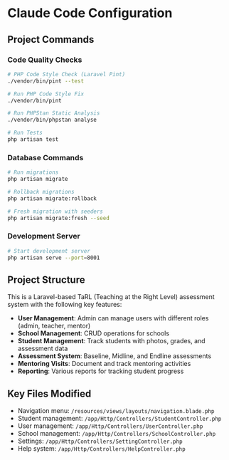 # Claude Code Configuration

## Project Commands

### Code Quality Checks
```bash
# PHP Code Style Check (Laravel Pint)
./vendor/bin/pint --test

# Run PHP Code Style Fix
./vendor/bin/pint

# Run PHPStan Static Analysis
./vendor/bin/phpstan analyse

# Run Tests
php artisan test
```

### Database Commands
```bash
# Run migrations
php artisan migrate

# Rollback migrations
php artisan migrate:rollback

# Fresh migration with seeders
php artisan migrate:fresh --seed
```

### Development Server
```bash
# Start development server
php artisan serve --port=8001
```

## Project Structure

This is a Laravel-based TaRL (Teaching at the Right Level) assessment system with the following key features:

- **User Management**: Admin can manage users with different roles (admin, teacher, mentor)
- **School Management**: CRUD operations for schools
- **Student Management**: Track students with photos, grades, and assessment data
- **Assessment System**: Baseline, Midline, and Endline assessments
- **Mentoring Visits**: Document and track mentoring activities
- **Reporting**: Various reports for tracking student progress

## Key Files Modified

- Navigation menu: `/resources/views/layouts/navigation.blade.php`
- Student management: `/app/Http/Controllers/StudentController.php`
- User management: `/app/Http/Controllers/UserController.php`
- School management: `/app/Http/Controllers/SchoolController.php`
- Settings: `/app/Http/Controllers/SettingController.php`
- Help system: `/app/Http/Controllers/HelpController.php`